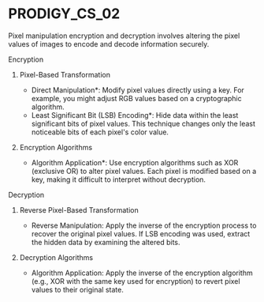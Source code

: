 # PRODIGY_CS_02
Pixel manipulation encryption and decryption involves altering the pixel values of images to encode and decode information securely. 

Encryption
1. Pixel-Based Transformation
   - Direct Manipulation*: Modify pixel values directly using a key. For example, you might adjust RGB values based on a cryptographic algorithm.
   - Least Significant Bit (LSB) Encoding*: Hide data within the least significant bits of pixel values. This technique changes only the least noticeable bits of each pixel's color value.

2. Encryption Algorithms
   - Algorithm Application*: Use encryption algorithms such as XOR (exclusive OR) to alter pixel values. Each pixel is modified based on a key, making it difficult to interpret without decryption.

Decryption
1. Reverse Pixel-Based Transformation
   - Reverse Manipulation: Apply the inverse of the encryption process to recover the original pixel values. If LSB encoding was used, extract the hidden data by examining the altered bits.

2. Decryption Algorithms
   - Algorithm Application: Apply the inverse of the encryption algorithm (e.g., XOR with the same key used for encryption) to revert pixel values to their original state.
